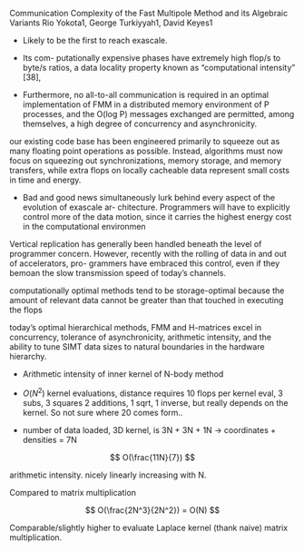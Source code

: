 Communication Complexity of the Fast Multipole Method and its Algebraic Variants
Rio Yokota1, George Turkiyyah1, David Keyes1

- Likely to be the first to reach exascale.

- Its com- putationally expensive phases have extremely high flop/s to byte/s ratios, a data locality property known as “computational intensity” [38],

- Furthermore, no all-to-all communication is required in an optimal implementation of FMM in a distributed memory environment of P processes, and the O(log P) messages exchanged are permitted, among themselves, a high degree of concurrency and asynchronicity.

our existing code base has been engineered primarily to squeeze out as many floating point operations as possible. Instead, algorithms must now focus on squeezing out synchronizations, memory storage, and memory transfers, while extra flops on locally cacheable data represent small costs in time and energy.

- Bad and good news simultaneously lurk behind every aspect of the evolution of exascale ar-
chitecture. Programmers will have to explicitly control more of the data motion, since it carries the highest energy cost in the computational environmen


Vertical replication has generally been handled beneath the level of programmer concern. However, recently with the rolling of data in and out of accelerators, pro-
grammers have embraced this control, even if they bemoan the slow transmission speed of today’s channels.

computationally optimal methods tend to be storage-optimal because the amount of relevant data cannot be greater than that touched in executing the flops

today’s optimal hierarchical methods, FMM and H-matrices excel in concurrency, tolerance of asynchronicity, arithmetic intensity, and the ability to tune SIMT data sizes to natural boundaries in the hardware hierarchy.


- Arithmetic intensity of inner kernel of N-body method

- $O(N^2)$ kernel evaluations, distance requires 10 flops per kernel eval, 3 subs, 3 squares 2 additions, 1 sqrt, 1 inverse, but really depends on the kernel. So not sure where 20 comes form..

- number of data loaded, 3D kernel, is 3N + 3N + 1N -> coordinates + densities = 7N

$$
O(\frac{11N}{7})
$$

arithmetic intensity. nicely linearly increasing with N.

Compared to matrix multiplication

$$
O(\frac{2N^3}{2N^2}) = O(N)
$$

Comparable/slightly higher to evaluate Laplace kernel (thank naive) matrix multiplication.

